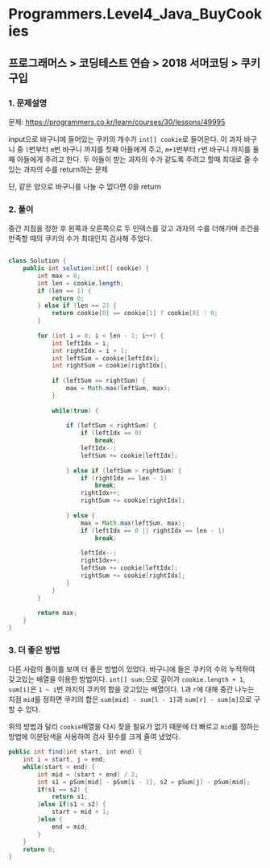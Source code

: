 # Programmers.Level4_Java_BuyCookies
## 프로그래머스 > 코딩테스트 연습 > 2018 서머코딩 > 쿠키 구입

### 1. 문제설명

문제: https://programmers.co.kr/learn/courses/30/lessons/49995

input으로 바구니에 들어있는 쿠키의 개수가 `int[] cookie`로 들어온다. 이 과자 바구니 중 `l`번부터 `m`번 바구니 까지를 첫째 아들에게 주고, `m+1`번부터 `r`번 바구니 까지를 둘째 아들에게 주려고 한다. 두 아들이 받는 과자의 수가 같도록 주려고 할때 최대로 줄 수 있는 과자의 수를 return하는 문제

단, 같은 양으로 바구니를 나눌 수 없다면 0을 return

### 2. 풀이

중간 지점을 정한 후 왼쪽과 오른쪽으로 두 인덱스를 갖고 과자의 수를 더해가며 조건을 만족할 때의 쿠키의 수가 최대인지 검사해 주었다.

```java

class Solution {
	public int solution(int[] cookie) {
		int max = 0;
		int len = cookie.length;
		if (len == 1) {
			return 0;
		} else if (len == 2) {
			return cookie[0] == cookie[1] ? cookie[0] : 0;
		}
		
		for (int i = 0; i < len - 1; i++) {
			int leftIdx = i;
			int rightIdx = i + 1;
			int leftSum = cookie[leftIdx];
			int rightSum = cookie[rightIdx];
			
			if (leftSum == rightSum) {
				max = Math.max(leftSum, max);
			}
			
			while(true) {
				
				if (leftSum < rightSum) {
					if (leftIdx == 0)
						break;
					leftIdx--;
					leftSum += cookie[leftIdx];
				
				} else if (leftSum > rightSum) {
					if (rightIdx == len - 1)
						break;
					rightIdx++;
					rightSum += cookie[rightIdx];
					
				} else {
					max = Math.max(leftSum, max);
					if (leftIdx == 0 || rightIdx == len - 1)
						break;
					
					leftIdx--;
					rightIdx++;
					leftSum += cookie[leftIdx];
					rightSum += cookie[rightIdx];
				}
			}
		}
		
		return max;
	}
}

```


### 3. 더 좋은 방법

다른 사람의 풀이를 보며 더 좋은 방법이 있었다. 바구니에 들은 쿠키의 수의 누적하여 갖고있는 배열을 이용한 방법이다. `int[] sum;`으로 길이가 `cookie.length + 1`, `sum[i]`은 `1 ~ i`번 까지의 쿠키의 합을 갖고있는 배열이다. `l`과 `r`에 대해 중간 나누는 지점 `mid`를 정하면 쿠키의 합은 `sum[mid] - sum[l - 1]`과 `sum[r] - sum[m]`으로 구할 수 있다.

위의 방법과 달리 `cookie`배열을 다시 찾을 필요가 없기 때문에 더 빠르고 `mid`를 정하는 방법에 이분탐색을 사용하여 검사 횟수를 크게 줄여 냈었다.

```java
public int find(int start, int end) {
    int i = start, j = end;
    while(start < end) {
        int mid = (start + end) / 2;
        int s1 = pSum[mid] - pSum[i - 1], s2 = pSum[j] - pSum[mid];
        if(s1 == s2) {
            return s1;
        }else if(s1 < s2) {
            start = mid + 1;
        }else {
            end = mid;
        }
    }
    return 0;
}
```
